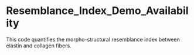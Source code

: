 # Resemblance_Index_Demo_Availability
This code quantifies the morpho-structural resemblance index between elastin and collagen fibers.
